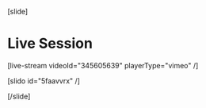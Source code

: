 [slide]
# Live Session

[live-stream videoId="345605639" playerType="vimeo" /]

[slido id="5faavvrx" /]

[/slide]